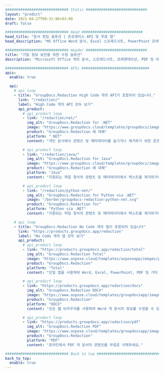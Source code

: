 ```yaml
---
############################# Static ############################
layout: "product"
date: 2021-04-27T09:31:06+03:00
draft: false

############################# Head ############################
head_title: "문서 편집 솔루션 | 온프레미스 API 및 무료 앱"
head_description: "MS Office Word 문서, Excel 스프레드시트, PowerPoint 프레젠테이션, PDF 및 이미지 파일 형식에서 메타데이터 및 텍스트 콘텐츠를 제거, 수정 또는 숨길 수 있습니다."

############################# Header ############################
title: "기밀 정보 보안을 위한 수정 솔루션"
description: "Microsoft Office 개의 문서, 스프레드시트, 프레젠테이션, PDF 및 이미지에서 개인 정보를 숨기거나 제거합니다."

############################# APIs ###############################
apis:
  enable: true

  api:
    # api loop
    - title: "GroupDocs.Redaction High Code 개의 API가 포함되어 있습니다."
      link: "/redaction/"
      label: "High Code 개의 API 모두 보기"
      api_product:
        # api_product loop
        - link: "/redaction/net/"
          img_alt: "GroupDocs.Redaction for .NET"
          image: "https://www.groupdocs.cloud/templates/groupdocs/images/product-logos/groupdocs-redaction-net.png"
          product: "GroupDocs.Redaction 에 대해"
          platform: ".NET"
          content: "개인 문서에서 콘텐츠 및 메타데이터를 숨기거나 제거하기 위한 온프레미스 .NET API."

        # api_product loop
        - link: "/redaction/java/"
          img_alt: "GroupDocs.Redaction for Java"
          image: "https://www.groupdocs.cloud/templates/groupdocs/images/product-logos/groupdocs-redaction-java.png"
          product: "GroupDocs.Redaction 에 대해"
          platform: "Java"
          content: "지원되는 파일 형식의 콘텐츠 및 메타데이터에서 텍스트를 제거하거나 숨기는 On-Premise Java API"

        # api_product loop
        - link: "/redaction/python-net/"
          img_alt: "GroupDocs.Redaction for Python via .NET"
          image: "/border/groupdocs-redaction-python-net.svg"
          product: "GroupDocs.Redaction for"
          platform: "Python via .NET"
          content: "지원되는 파일 형식의 콘텐츠 및 메타데이터에서 텍스트를 제거하거나 숨기는 On-Premise Python API"

    # api loop
    - title: "GroupDocs.Redaction No Code 개의 앱이 포함되어 있습니다"
      link: "https://products.groupdocs.app/redaction"
      label: "No Code 개의 앱 모두 보기"
      api_product:
        # api_product loop
        - link: "https://products.groupdocs.app/redaction/total"
          img_alt: "GroupDocs.Redaction Total"
          image: "https://www.aspose.cloud/templates/asposeapp/images/products/logo/asposeredaction-app.png"
          product: "GroupDocs.Redaction"
          platform: "Total"
          content: "단일 앱을 사용하여 Word, Excel, PowerPoint, PDF 및 기타 여러 유형의 문서에서 민감한 정보를 삭제할 수 있습니다."

        # api_product loop
        - link: "https://products.groupdocs.app/redaction/docx"
          img_alt: "GroupDocs.Redaction DOCX"
          image: "https://www.aspose.cloud/templates/groupdocsapp/images/products/logo/groupdocswords-app.png"
          product: "GroupDocs.Redaction"
          platform: "DOCX"
          content: "모든 웹 브라우저를 사용하여 Word 개 문서의 정보를 수정할 수 있습니다."

        # api_product loop
        - link: "https://products.groupdocs.app/redaction/pdf"
          img_alt: "GroupDocs.Redaction PDF"
          image: "https://www.aspose.cloud/templates/groupdocsapp/images/products/logo/groupdocspdf-app.png"
          product: "GroupDocs.Redaction"
          platform: "PDF"
          content: "온라인에서 PDF 개 문서의 콘텐츠를 무료로 삭제하세요."

############################# Back to top ###############################
back_to_top:
  enable: true
---
```

